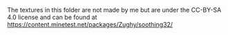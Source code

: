 The textures in this folder are not made by me but are under the CC-BY-SA 4.0 license and can be found at https://content.minetest.net/packages/Zughy/soothing32/